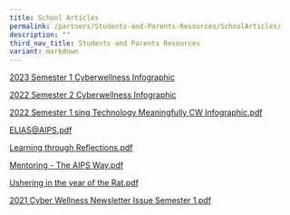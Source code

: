 ```yaml
---
title: School Articles
permalink: /partners/Students-and-Parents-Resources/SchoolArticles/
description: ""
third_nav_title: Students and Parents Resources
variant: markdown
---
```

[2023 Semester 1 Cyberwellness Infographic](/files/2023%20infographic%20cyberwellness%20semester%201%20v1.pdf)

[2022 Semester 2 Cyberwellness Infographic](/files/2022%20CW%20Infographic%20Term%203%20&amp;%204compressed.pdf)


<a href="/files/Using%20Technology%20Meaningfully%20CW%20Infographic%20Sem%201%202022.pdf">2022 Semester 1 sing Technology Meaningfully CW Infographic.pdf</a>

<a href="/files/ELIAS@AIPS.pdf">ELIAS@AIPS.pdf</a>

<a href="/files/Learning%20through%20Reflections.pdf">Learning through Reflections.pdf</a>

<a href="/files/Mentoring%20-%20The%20AIPS%20Way.pdf">Mentoring - The AIPS Way.pdf</a>

<a href="/files/Ushering%20in%20the%20year%20of%20the%20Rat.pdf">Ushering in the year of the Rat.pdf</a>


	
<a href="/files/Cyber%20Wellness%20Newsletter%20Issue%202021%20Semester%201.pdf">2021 Cyber Wellness Newsletter Issue Semester 1.pdf</a>